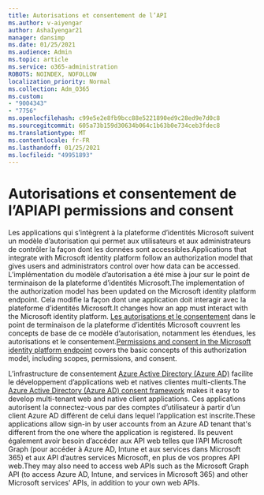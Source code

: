 ```yaml
---
title: Autorisations et consentement de l’API
ms.author: v-aiyengar
author: AshaIyengar21
manager: dansimp
ms.date: 01/25/2021
ms.audience: Admin
ms.topic: article
ms.service: o365-administration
ROBOTS: NOINDEX, NOFOLLOW
localization_priority: Normal
ms.collection: Adm_O365
ms.custom:
- "9004343"
- "7756"
ms.openlocfilehash: c99e5e2e8fb9bcc88e5221890ed9c28ed9e7d0c8
ms.sourcegitcommit: 605a73b159d30634b064c1b63b0e734ceb3fdec8
ms.translationtype: MT
ms.contentlocale: fr-FR
ms.lasthandoff: 01/25/2021
ms.locfileid: "49951893"
---
```

# <a name="api-permissions-and-consent"></a><span data-ttu-id="6e407-102">Autorisations et consentement de l’API</span><span class="sxs-lookup"><span data-stu-id="6e407-102">API permissions and consent</span></span>

<span data-ttu-id="6e407-103">Les applications qui s’intègrent à la plateforme d’identités Microsoft suivent un modèle d’autorisation qui permet aux utilisateurs et aux administrateurs de contrôler la façon dont les données sont accessibles.</span><span class="sxs-lookup"><span data-stu-id="6e407-103">Applications that integrate with Microsoft identity platform follow an authorization model that gives users and administrators control over how data can be accessed.</span></span> <span data-ttu-id="6e407-104">L’implémentation du modèle d’autorisation a été mise à jour sur le point de terminaison de la plateforme d’identités Microsoft.</span><span class="sxs-lookup"><span data-stu-id="6e407-104">The implementation of the authorization model has been updated on the Microsoft identity platform endpoint.</span></span> <span data-ttu-id="6e407-105">Cela modifie la façon dont une application doit interagir avec la plateforme d’identités Microsoft.</span><span class="sxs-lookup"><span data-stu-id="6e407-105">It changes how an app must interact with the Microsoft identity platform.</span></span> <span data-ttu-id="6e407-106">[Les autorisations et le consentement](https://docs.microsoft.com/azure/active-directory/develop/v2-permissions-and-consent) dans le point de terminaison de la plateforme d’identités Microsoft couvrent les concepts de base de ce modèle d’autorisation, notamment les étendues, les autorisations et le consentement.</span><span class="sxs-lookup"><span data-stu-id="6e407-106">[Permissions and consent in the Microsoft identity platform endpoint](https://docs.microsoft.com/azure/active-directory/develop/v2-permissions-and-consent) covers the basic concepts of this authorization model, including scopes, permissions, and consent.</span></span>

<span data-ttu-id="6e407-107">L’infrastructure de consentement [Azure Active Directory (Azure AD)](https://docs.microsoft.com/azure/active-directory/develop/consent-framework) facilite le développement d’applications web et natives clientes multi-clients.</span><span class="sxs-lookup"><span data-stu-id="6e407-107">The [Azure Active Directory (Azure AD) consent framework](https://docs.microsoft.com/azure/active-directory/develop/consent-framework) makes it easy to develop multi-tenant web and native client applications.</span></span> <span data-ttu-id="6e407-108">Ces applications autorisent la connectez-vous par des comptes d’utilisateur à partir d’un client Azure AD différent de celui dans lequel l’application est inscrite.</span><span class="sxs-lookup"><span data-stu-id="6e407-108">These applications allow sign-in by user accounts from an Azure AD tenant that's different from the one where the application is registered.</span></span> <span data-ttu-id="6e407-109">Ils peuvent également avoir besoin d’accéder aux API web telles que l’API Microsoft Graph (pour accéder à Azure AD, Intune et aux services dans Microsoft 365) et aux API d’autres services Microsoft, en plus de vos propres API web.</span><span class="sxs-lookup"><span data-stu-id="6e407-109">They may also need to access web APIs such as the Microsoft Graph API (to access Azure AD, Intune, and services in Microsoft 365) and other Microsoft services' APIs, in addition to your own web APIs.</span></span>

